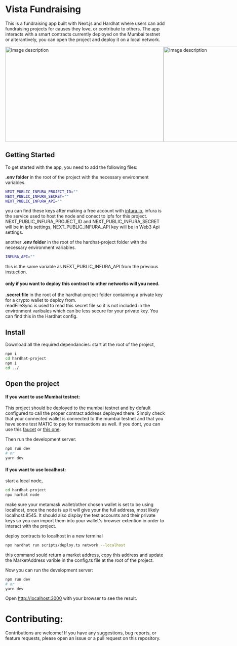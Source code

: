 # Vista Fundraising
This is a fundraising app built with Next.js and Hardhat where users can add fundraising projects for causes they love, or contribute to others. The app interacts with a smart contracts currently deployed on the Mumbai testnet or alterantively, you can open the project and deploy it on a local network.

<div style="display: flex; flex-direction: row;">
  <img src="https://user-images.githubusercontent.com/110689119/237007578-d8bf2423-d89e-4d63-bce4-31301c62d2dc.png" alt="Image description" width="500" height="300">
  <img src="https://user-images.githubusercontent.com/110689119/237008139-c9978dcc-4b3b-4eb7-80c9-9da73c55be1e.png" alt="Image description" width="500" height="300">
  <img src="https://user-images.githubusercontent.com/110689119/237008407-bf797068-5a6d-4893-8077-c5df2c08ad5b.png" alt="Image description" width="500" height="300">
  <img src="https://user-images.githubusercontent.com/110689119/237008208-02a7e89a-1a14-4726-b4c4-4088f78521d1.png" alt="Image description" width="500" height="300">
  <img src="https://user-images.githubusercontent.com/110689119/237008451-5321aa6e-fe58-4586-b94f-f0f1e70ebf21.png" alt="Image description" width="500" height="300">
</div>

## Getting Started
To get started with the app, you need to add the following files:

**.env folder** in the root of the project with the necessary environment variables.
```bash
NEXT_PUBLIC_INFURA_PROJECT_ID=""
NEXT_PUBLIC_INFURA_SECRET=""
NEXT_PUBLIC_INFURA_API=""
```
you can find these keys after making a free account with [infura.io](https://www.infura.io/), infura is the service used to host the node and conect to ipfs for this project. NEXT_PUBLIC_INFURA_PROJECT_ID and NEXT_PUBLIC_INFURA_SECRET will be in ipfs settings, NEXT_PUBLIC_INFURA_API key will be in Web3 Api settings.

another **.env folder** in the root of the hardhat-project folder with the necessary environment variables.
```bash
INFURA_API=""
```
this is the same variable as NEXT_PUBLIC_INFURA_API from the previous instuction.

#### only if you want to deploy this contract to other networks will you need.
**.secret file** in the root of the hardhat-project folder containing a private key for a crypto wallet to deploy from. <br/>
readFileSync is used to read this secret file so it is not included in the environment varibales which can be less secure for your private key. You can find this in the Hardhat config.

## Install
Download all the required dependancies:
start at the root of the project,
```bash
npm i
cd hardhat-project
npm i
cd ../
```

## Open the project
#### If you want to use Mumbai testnet:
This project should be deployed to the mumbai testnet and by default configured to call the proper contract address deployed there. Simply check that your connected wallet is connected to the mumbai testnet and that you have some test MATIC to pay for transactions as well. if you dont, you can use this [faucet](https://faucet.polygon.technology/) or [this one](https://mumbaifaucet.com/). 

Then run the development server:
```bash
npm run dev
# or
yarn dev
```

#### If you want to use localhost:
start a local node,
```bash
cd hardhat-project
npx harhat node
```
make sure your metamask wallet/other chosen wallet is set to be using localhost, once the node is up it will give your the full address, most likely localhost:8545. It should also display the test accounts and their private keys so you can import them into your wallet's browser extention in order to interact with the project.

deploy contracts to localhost in a new terminal
```bash
npx hardhat run scripts/deploy.ts network --localhost
```
this command sould return a market address, copy this address and update the MarketAddress varible in the config.ts file at the root of the project.

Now you can run the development server:
```bash
npm run dev
# or
yarn dev
```
Open [http://localhost:3000](http://localhost:3000) with your browser to see the result.

# Contributing:
Contributions are welcome! If you have any suggestions, bug reports, or feature requests, please open an issue or a pull request on this repository.








